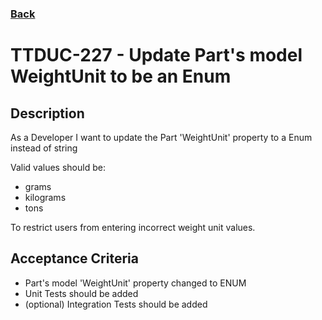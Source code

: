 ### [Back](../README.md)

TTDUC-227 - Update Part's model WeightUnit to be an Enum
============

## Description
As a Developer I want to update the Part 'WeightUnit' property to a Enum instead of string

Valid values should be:

- grams
- kilograms
- tons

To restrict users from entering incorrect weight unit values.

## Acceptance Criteria
- Part's model 'WeightUnit' property changed to ENUM
- Unit Tests should be added
- (optional) Integration Tests should be added
